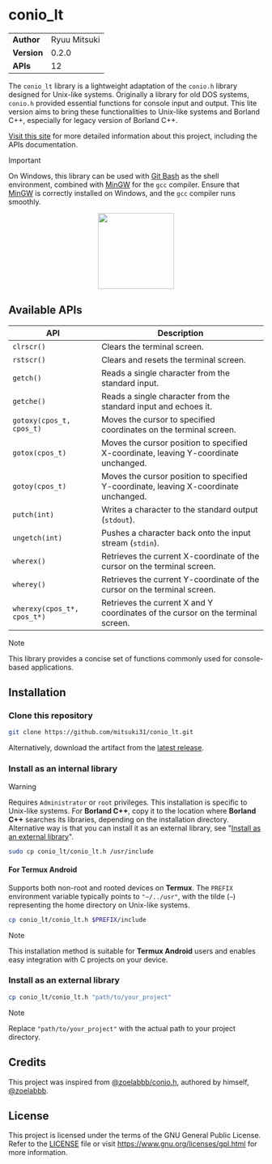 # conio_lt

<table>
  <tr>
    <td><b>Author</b></td>
    <td>Ryuu Mitsuki</td>
  </tr>
  <tr>
    <td><b>Version</b></td>
    <td>0.2.0</td>
  </tr>
  <tr>
    <td><b>APIs</b></td>
    <td>12</td>
  </tr>
</table>

The `conio_lt` library is a lightweight adaptation of the `conio.h` library designed for Unix-like systems. Originally a library for old DOS systems, `conio.h` provided essential functions for console input and output. This lite version aims to bring these functionalities to Unix-like systems and Borland C++, especially for legacy version of Borland C++.

[Visit this site](https://mitsuki31.github.io/conio_lt) for more detailed information about this project, including the APIs documentation.

> [!IMPORTANT]  
> On Windows, this library can be used with [Git Bash](https://git-scm.com) as the shell environment, combined with [MinGW](https://sourceforge.net/projects/mingw) for the `gcc` compiler.
> Ensure that [MinGW](https://sourceforge.net/projects/mingw) is correctly installed on Windows, and the `gcc` compiler runs smoothly.

<p align="center"><!-- Center align the image -->
  <img src="https://www.freepnglogos.com/uploads/linux-png/difference-between-linux-and-window-operating-system-3.png" width="150" height="150"/>
</p>

## Available APIs

| API             | Description                           |
| --------------- | ------------------------------------- |
| `clrscr()`      | Clears the terminal screen.           |
| `rstscr()`      | Clears and resets the terminal screen.|
| `getch()`       | Reads a single character from the standard input. |
| `getche()`      | Reads a single character from the standard input and echoes it. |
| `gotoxy(cpos_t, cpos_t)` | Moves the cursor to specified coordinates on the terminal screen. |
| `gotox(cpos_t)` | Moves the cursor position to specified X-coordinate, leaving Y-coordinate unchanged. |
| `gotoy(cpos_t)` | Moves the cursor position to specified Y-coordinate, leaving X-coordinate unchanged. |
| `putch(int)`    | Writes a character to the standard output (`stdout`). |
| `ungetch(int)`  | Pushes a character back onto the input stream (`stdin`). |
| `wherex()`      | Retrieves the current X-coordinate of the cursor on the terminal screen. |
| `wherey()`      | Retrieves the current Y-coordinate of the cursor on the terminal screen. |
| `wherexy(cpos_t*, cpos_t*)` | Retrieves the current X and Y coordinates of the cursor on the terminal screen. |

> [!NOTE]  
> This library provides a concise set of functions commonly used for console-based applications.

## Installation

### Clone this repository

```bash
git clone https://github.com/mitsuki31/conio_lt.git
```

Alternatively, download the artifact from the [latest release](https://github.com/mitsuki31/conio_lt/releases/latest).

### Install as an internal library

> [!WARNING]  
> Requires `Administrator` or `root` privileges. This installation is specific to Unix-like systems.
> For **Borland C++**, copy it to the location where **Borland C++** searches its libraries, depending on the installation directory. Alternative way is that you can install it as an external library, see "[Install as an external library](#install-ext-lib)".

```bash
sudo cp conio_lt/conio_lt.h /usr/include
```

#### For Termux Android

Supports both non-root and rooted devices on **Termux**. The `PREFIX` environment variable typically points to `"~/../usr"`, with the tilde (`~`) representing the home directory on Unix-like systems.

```bash
cp conio_lt/conio_lt.h $PREFIX/include
```

> [!NOTE]  
> This installation method is suitable for **Termux Android** users and enables easy integration with C projects on your device.

### <a id="install-ext-lib"/> Install as an external library

```bash
cp conio_lt/conio_lt.h "path/to/your_project"
```

> [!NOTE]  
> Replace `"path/to/your_project"` with the actual path to your project directory.

## Credits

This project was inspired from [@zoelabbb/conio.h](https://github.com/zoelabbb/conio.h.git), authored by himself, [@zoelabbb](https://github.com/zoelabbb).

## License

This project is licensed under the terms of the GNU General Public License. Refer to the [LICENSE](./LICENSE) file or visit <https://www.gnu.org/licenses/gpl.html> for more information.
